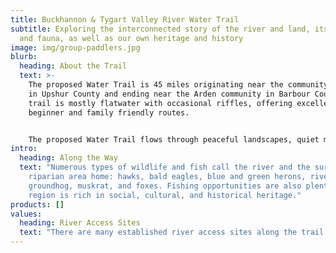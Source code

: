 ```yaml
---
title: Buckhannon & Tygart Valley River Water Trail
subtitle: Exploring the interconnected story of the river and land, its flora
  and fauna, as well as our own heritage and history
image: img/group-paddlers.jpg
blurb:
  heading: About the Trail
  text: >-
    The proposed Water Trail is 45 miles originating near the community of Sago
    in Upshur County and ending near the Arden community in Barbour County. The
    trail is mostly flatwater with occasional riffles, offering excellent
    beginner and family friendly routes. 


    The proposed Water Trail flows through peaceful landscapes, quiet meanders, and mature forested landscapes, as well as communities rich in history, including two historic covered bridges. Wildlife is plentiful along the entire waterway, with herons, beavers, and bald eagles among the highlights. There are a few short sections of Class I/II water for more experienced paddlers to explore.
intro:
  heading: Along the Way
  text: "Numerous types of wildlife and fish call the river and the surrounding
    riparian area home: hawks, bald eagles, blue and green herons, river otter,
    groundhog, muskrat, and foxes. Fishing opportunities are also plentiful. The
    region is rich in social, cultural, and historical heritage."
products: []
values:
  heading: River Access Sites
  text: "There are many established river access sites along the trail. "
---
```

